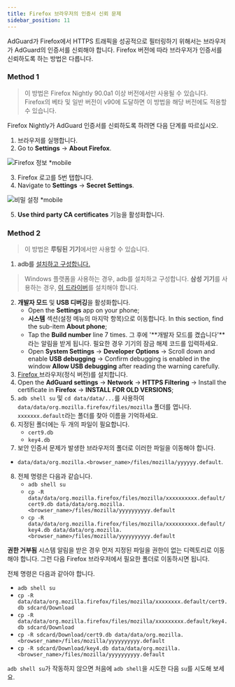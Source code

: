 ```yaml
---
title: Firefox 브라우저의 인증서 신뢰 문제
sidebar_position: 11
---
```


AdGuard가 Firefox에서 HTTPS 트래픽을 성공적으로 필터링하기 위해서는 브라우저가 AdGuard의 인증서를 신뢰해야 합니다. Firefox 버전에 따라 브라우저가 인증서를 신뢰하도록 하는 방법은 다릅니다.

### Method 1

> 이 방법은 Firefox Nightly 90.0a1 이상 버전에서만 사용될 수 있습니다. Firefox의 베타 및 일반 버전이 v90에 도달하면 이 방법을 해당 버전에도 적용할 수 있습니다.

Firefox Nightly가 AdGuard 인증서를 신뢰하도록 하려면 다음 단계를 따르십시오.

1. 브라우저를 실행합니다.
2. Go to **Settings** → **About Firefox**.

![Firefox 정보 *mobile](https://cdn.adtidy.org/content/kb/ad_blocker/android/solving_problems/firefox-certificates/ff_nightly_about_en.jpeg)

3. Firefox 로고를 5번 탭합니다.
4. Navigate to **Settings** → **Secret Settings**.

![비밀 설정 *mobile](https://cdn.adtidy.org/content/kb/ad_blocker/android/solving_problems/firefox-certificates/ff_nightly_secret.jpeg)

5. **Use third party CA certificates** 기능을 활성화합니다.

### Method 2

> 이 방법은 **루팅된 기기**에서만 사용할 수 있습니다.

1. adb를 [설치하고 구성합니다.](https://www.xda-developers.com/install-adb-windows-macos-linux/)
> Windows 플랫폼을 사용하는 경우, adb를 설치하고 구성합니다. **삼성 기기**를 사용하는 경우, [이 드라이버](https://developer.samsung.com/mobile/android-usb-driver.html)를 설치해야 합니다.
2. **개발자 모드** 및 **USB 디버깅**을 활성화합니다.
    - Open the **Settings** app on your phone;
    - **시스템** 섹션(설정 메뉴의 마지막 항목)으로 이동합니다. In this section, find the sub-item **About phone**;
    - Tap the **Build number** line 7 times. 그 후에 '**개발자 모드를 켰습니다'**라는 알림을 받게 됩니다. 필요한 경우 기기의 잠금 해제 코드를 입력하세요.
    - Open **System Settings** → **Developer Options** → Scroll down and enable **USB debugging** → Confirm debugging is enabled in the window **Allow USB debugging** after reading the warning carefully.
3. [Firefox ](https://www.mozilla.org/en-US/firefox/releases/)브라우저(정식 버전)를 설치합니다.
4. Open the **AdGuard settings** → **Network** → **HTTPS Filtering** → Install the certificate in **Firefox** → **INSTALL FOR OLD VERSIONS**;
5. `adb shell su` 및 `cd data/data/...`를 사용하여 `data/data/org.mozilla.firefox/files/mozilla` 폴더를 엽니다. `xxxxxxx.default`라는 폴더를 찾아 이름을 기억하세요.
6. 지정된 폴더에는 두 개의 파일이 필요합니다.
    - `cert9.db`
    - `key4.db`
7. 보안 인증서 문제가 발생한 브라우저의 폴더로 이러한 파일을 이동해야 합니다.
- `data/data/org.mozilla.<browser_name>/files/mozilla/yyyyyy.default`.
8. 전체 명령은 다음과 같습니다.
    - `adb shell su`
    - `cp -R data/data/org.mozilla.firefox/files/mozilla/xxxxxxxxxx.default/cert9.db data/data/org.mozilla.<browser_name>/files/mozilla/yyyyyyyyyy.default`
    - `cp -R data/data/org.mozilla.firefox/files/mozilla/xxxxxxxxxx.default/key4.db data/data/org.mozilla.<browser_name>/files/mozilla/yyyyyyyyyy.default`

**권한 거부됨** 시스템 알림을 받은 경우 먼저 지정된 파일을 권한이 없는 디렉토리로 이동해야 합니다. 그런 다음 Firefox 브라우저에서 필요한 폴더로 이동하시면 됩니다.

전체 명령은 다음과 같아야 합니다.
- `adb shell su`
- `cp -R data/data/org.mozilla.firefox/files/mozilla/xxxxxxxx.default/cert9.db sdcard/Download`
- `cp -R data/data/org.mozilla.firefox/files/mozilla/xxxxxxxxx.default/key4.db sdcard/Download`
- `cp -R sdcard/Download/cert9.db data/data/org.mozilla.<browser_name>/files/mozilla/yyyyyyyyyy.default`
- `cp -R sdcard/Download/key4.db data/data/org.mozilla.<browser_name>/files/mozilla/yyyyyyyyyy.default`

`adb shell su`가 작동하지 않으면 처음에 `adb shell`을 시도한 다음 `su`를 시도해 보세요.